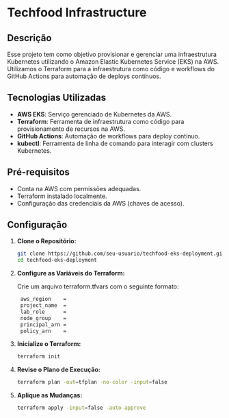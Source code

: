 # Techfood Infrastructure

## Descrição

Esse projeto tem como objetivo provisionar e gerenciar uma infraestrutura Kubernetes utilizando o Amazon Elastic Kubernetes Service (EKS) na AWS. Utilizamos o Terraform para a infraestrutura como código e workflows do GitHub Actions para automação de deploys contínuos.

## Tecnologias Utilizadas

- **AWS EKS**: Serviço gerenciado de Kubernetes da AWS.
- **Terraform**: Ferramenta de infraestrutura como código para provisionamento de recursos na AWS.
- **GitHub Actions**: Automação de workflows para deploy contínuo.
- **kubectl**: Ferramenta de linha de comando para interagir com clusters Kubernetes.

## Pré-requisitos

- Conta na AWS com permissões adequadas.
- Terraform instalado localmente.
- Configuração das credenciais da AWS (chaves de acesso).

## Configuração

1. **Clone o Repositório:**

   ```bash
   git clone https://github.com/seu-usuario/techfood-eks-deployment.git
   cd techfood-eks-deployment
   ```

2. **Configure as Variáveis do Terraform:**

   Crie um arquivo terraform.tfvars com o seguinte formato:

   ```bash
    aws_region    =
    project_name  =
    lab_role      =
    node_group    =
    principal_arn =
    policy_arn    =
   ```

3. **Inicialize o Terraform:**

   ```bash
   terraform init
   ```

4. **Revise o Plano de Execução:**

   ```bash
   terraform plan -out=tfplan -no-color -input=false
   ```

5. **Aplique as Mudanças:**

   ```bash
   terraform apply -input=false -auto-approve
   ```
